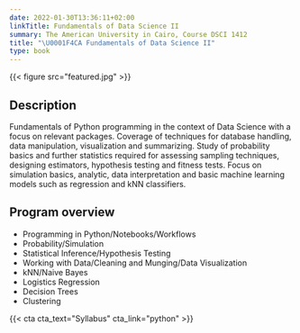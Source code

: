 ```yaml
---
date: 2022-01-30T13:36:11+02:00
linkTitle: Fundamentals of Data Science II 
summary: The American University in Cairo, Course DSCI 1412
title: "\U0001F4CA Fundamentals of Data Science II"
type: book
---
```


{{< figure src="featured.jpg" >}}



## Description

Fundamentals of Python programming in the context of Data Science with a focus on relevant packages. Coverage of techniques for database handling, data manipulation, visualization and summarizing. Study of probability basics and further statistics required for assessing sampling techniques, designing estimators, hypothesis testing and fitness tests. Focus on simulation basics, analytic, data interpretation and basic machine learning models such as regression and kNN classifiers.


## Program overview

- Programming in Python/Notebooks/Workflows 
- Probability/Simulation 
- Statistical Inference/Hypothesis Testing 
- Working with Data/Cleaning and Munging/Data Visualization
- kNN/Naive Bayes
- Logistics Regression
- Decision Trees
- Clustering 



{{< cta cta_text="Syllabus" cta_link="python" >}}






